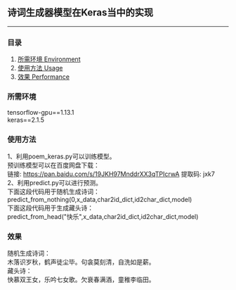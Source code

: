 ## 诗词生成器模型在Keras当中的实现
---

### 目录
1. [所需环境 Environment](#所需环境)
2. [使用方法 Usage](#使用方法)
3. [效果 Performance](#效果)

### 所需环境
tensorflow-gpu==1.13.1  
keras==2.1.5  

### 使用方法
1、利用poem_keras.py可以训练模型。  
预训练模型可以在百度网盘下载：  
链接: https://pan.baidu.com/s/19JKH97MnddrXX3qTPIcrwA 提取码: jxk7  
2、利用predict.py可以进行预测。  
下面这段代码用于随机生成诗词：  
predict_from_nothing(0,x_data,char2id_dict,id2char_dict,model)  
下面这段代码用于生成藏头诗：  
predict_from_head("快乐",x_data,char2id_dict,id2char_dict,model)  

### 效果
随机生成诗词：  
木落识岁秋，鹤声徒尘毕。句衾莫刻清，自洗如是薪。  
藏头诗：  
快慕双王女，乐吟七女歌。欠衰春满酒，童稚李临田。
